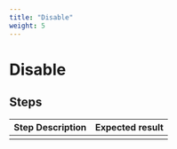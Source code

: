 ```yaml
---
title: "Disable"
weight: 5
---
```


# Disable
## Steps
| Step Description | Expected result |
| ----- | ----- |
|  |  |
